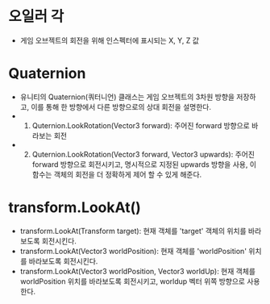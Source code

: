 # 오일러 각
  * 게임 오브젝트의 회전을 위해 인스펙터에 표시되는 X, Y, Z 값

# Quaternion
  * 유니티의 Quaternion(쿼터니언) 클래스는 게임 오브젝트의 3차원 방향을 저장하고, 이를 통해 한 방향에서 다른 방향으로의 상대 회전을 설명한다.
  * 1. Quternion.LookRotation(Vector3 forward): 주어진 forward 방향으로 바라보는 회전
  * 2. Quternion.LookRotation(Vector3 forward, Vector3 upwards): 주어진 forward 방향으로 회전시키고, 명시적으로 지정된 upwards 방향을
    사용, 이 함수는 객체의 회전을 더 정확하게 제어 할 수 있게 해준다.

# transform.LookAt()
  * transform.LookAt(Transform target): 현재 객체를 'target' 객체의 위치를 바라보도록 회전시킨다.
  * transform.LookAt(Vector3 worldPosition): 현재 객체를 'worldPosition' 위치를 바라보도록 회전시킨다.
  * transform.LookAt(Vector3 worldPosition, Vector3 worldUp): 현재 객체를 worldPosition 위치를 바라보도록 회전시키고, worldup 벡터 위쪽 방향으로 사용한다.
    
